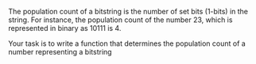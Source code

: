 The population count of a bitstring is the number of set bits (1-bits) in the string. For instance, the population count of the number 23, which is represented in binary as 10111 is 4.

Your task is to write a function that determines the population count of a number representing a bitstring
